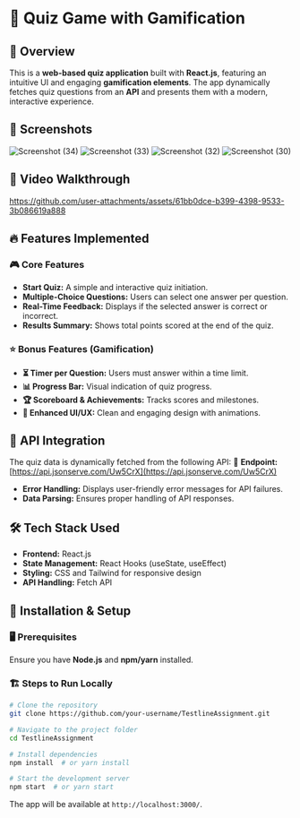 # 🎯 Quiz Game with Gamification

## 🚀 Overview
This is a **web-based quiz application** built with **React.js**, featuring an intuitive UI and engaging **gamification elements**. The app dynamically fetches quiz questions from an **API** and presents them with a modern, interactive experience.

## 📸 Screenshots
![Screenshot (34)](https://github.com/user-attachments/assets/6890e7a4-26df-449b-a6f7-fd04d5cbae96)
![Screenshot (33)](https://github.com/user-attachments/assets/a2f6f696-90c8-4f62-8808-ff28748da72e)
![Screenshot (32)](https://github.com/user-attachments/assets/dfb3724d-7244-48ca-8aa3-72ff16d3a2e5)
![Screenshot (30)](https://github.com/user-attachments/assets/657dd0e3-687c-42c7-bb41-f4254e6e00c2)


## 🎥 Video Walkthrough



https://github.com/user-attachments/assets/61bb0dce-b399-4398-9533-3b086619a888




## 🔥 Features Implemented
### 🎮 Core Features
- **Start Quiz:** A simple and interactive quiz initiation.
- **Multiple-Choice Questions:** Users can select one answer per question.
- **Real-Time Feedback:** Displays if the selected answer is correct or incorrect.
- **Results Summary:** Shows total points scored at the end of the quiz.

### ⭐ Bonus Features (Gamification)
- **⏳ Timer per Question:** Users must answer within a time limit.
- **📊 Progress Bar:** Visual indication of quiz progress.
- **🏆 Scoreboard & Achievements:** Tracks scores and milestones.
- **🎨 Enhanced UI/UX:** Clean and engaging design with animations.

## 🔗 API Integration
The quiz data is dynamically fetched from the following API:
🔗 **Endpoint:** [https://api.jsonserve.com/Uw5CrX](https://api.jsonserve.com/Uw5CrX)

- **Error Handling:** Displays user-friendly error messages for API failures.
- **Data Parsing:** Ensures proper handling of API responses.

## 🛠️ Tech Stack Used
- **Frontend:** React.js
- **State Management:** React Hooks (useState, useEffect)
- **Styling:** CSS and Tailwind for responsive design
- **API Handling:** Fetch API

## 🚀 Installation & Setup
### 🖥️ Prerequisites
Ensure you have **Node.js** and **npm/yarn** installed.

### 🏗️ Steps to Run Locally
```bash
# Clone the repository
git clone https://github.com/your-username/TestlineAssignment.git

# Navigate to the project folder
cd TestlineAssignment

# Install dependencies
npm install  # or yarn install

# Start the development server
npm start  # or yarn start
```
The app will be available at `http://localhost:3000/`.
